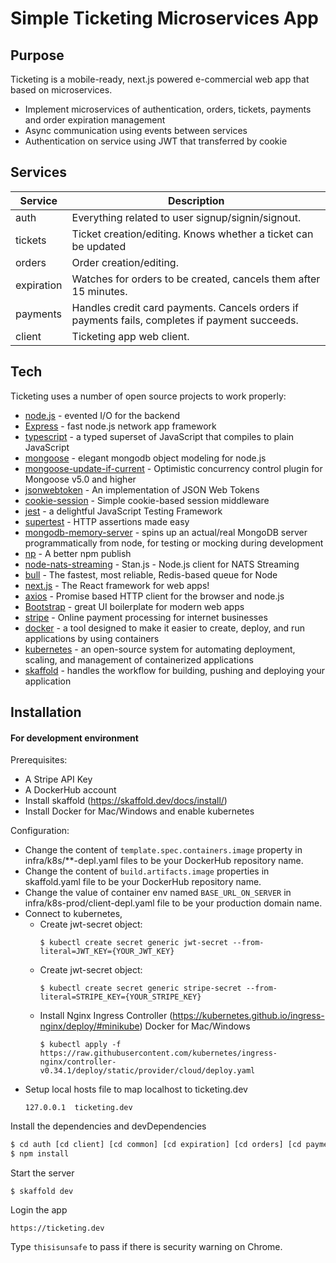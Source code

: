 # Simple Ticketing Microservices App

## Purpose

Ticketing is a mobile-ready, next.js powered e-commercial web app that based on microservices.

- Implement microservices of authentication, orders, tickets, payments and order expiration management
- Async communication using events between services
- Authentication on service using JWT that transferred by cookie

## Services

| Service    | Description                                                                                    |
| ---------- | ---------------------------------------------------------------------------------------------- |
| auth       | Everything related to user signup/signin/signout.                                              |
| tickets    | Ticket creation/editing. Knows whether a ticket can be updated                                 |
| orders     | Order creation/editing.                                                                        |
| expiration | Watches for orders to be created, cancels them after 15 minutes.                               |
| payments   | Handles credit card payments. Cancels orders if payments fails, completes if payment succeeds. |
| client     | Ticketing app web client.                                                                      |

## Tech

Ticketing uses a number of open source projects to work properly:

- [node.js] - evented I/O for the backend
- [Express] - fast node.js network app framework
- [typescript] - a typed superset of JavaScript that compiles to plain JavaScript
- [mongoose] - elegant mongodb object modeling for node.js
- [mongoose-update-if-current] - Optimistic concurrency control plugin for Mongoose v5.0 and higher
- [jsonwebtoken] - An implementation of JSON Web Tokens
- [cookie-session] - Simple cookie-based session middleware
- [jest] - a delightful JavaScript Testing Framework
- [supertest] - HTTP assertions made easy
- [mongodb-memory-server] - spins up an actual/real MongoDB server programmatically from node, for testing or mocking during development
- [np] - A better npm publish
- [node-nats-streaming] - Stan.js - Node.js client for NATS Streaming
- [bull] - The fastest, most reliable, Redis-based queue for Node
- [next.js] - The React framework for web apps!
- [axios] - Promise based HTTP client for the browser and node.js
- [Bootstrap] - great UI boilerplate for modern web apps
- [stripe] - Online payment processing for internet businesses
- [docker] - a tool designed to make it easier to create, deploy, and run applications by using containers
- [kubernetes] - an open-source system for automating deployment, scaling, and management of containerized applications
- [skaffold] - handles the workflow for building, pushing and deploying your application

## Installation

#### For development environment

Prerequisites:

- A Stripe API Key
- A DockerHub account
- Install skaffold (https://skaffold.dev/docs/install/)
- Install Docker for Mac/Windows and enable kubernetes

Configuration:

- Change the content of `template.spec.containers.image` property in infra/k8s/\*\*-depl.yaml files to be your DockerHub repository name.
- Change the content of `build.artifacts.image` properties in skaffold.yaml file to be your DockerHub repository name.
- Change the value of container env named `BASE_URL_ON_SERVER` in infra/k8s-prod/client-depl.yaml file to be your production domain name.
- Connect to kubernetes,
  - Create jwt-secret object:
    ```
    $ kubectl create secret generic jwt-secret --from-literal=JWT_KEY={YOUR_JWT_KEY}
    ```
  - Create jwt-secret object:
    ```
    $ kubectl create secret generic stripe-secret --from-literal=STRIPE_KEY={YOUR_STRIPE_KEY}
    ```
  - Install Nginx Ingress Controller (https://kubernetes.github.io/ingress-nginx/deploy/#minikube)
    Docker for Mac/Windows
    ```
    $ kubectl apply -f https://raw.githubusercontent.com/kubernetes/ingress-nginx/controller-v0.34.1/deploy/static/provider/cloud/deploy.yaml
    ```
- Setup local hosts file to map localhost to ticketing.dev
  ```
  127.0.0.1  ticketing.dev
  ```

Install the dependencies and devDependencies

```sh
$ cd auth [cd client] [cd common] [cd expiration] [cd orders] [cd payments] [cd tickets]
$ npm install
```

Start the server

```
$ skaffold dev
```

Login the app

```
https://ticketing.dev
```

Type `thisisunsafe` to pass if there is security warning on Chrome.

[//]: # "These are reference links used in the body of this note and get stripped out when the markdown processor does its job. There is no need to format nicely because it shouldn't be seen. Thanks SO - http://stackoverflow.com/questions/4823468/store-comments-in-markdown-syntax"
[node.js]: http://nodejs.org
[bootstrap]: http://twitter.github.com/bootstrap/
[jquery]: http://jquery.com
[express]: http://expressjs.com
[typescript]: https://www.typescriptlang.org/
[mongoose]: https://mongoosejs.com/
[mongoose-update-if-current]: https://www.npmjs.com/package/mongoose-update-if-current
[jsonwebtoken]: https://www.npmjs.com/package/jsonwebtoken
[cookie-session]: https://www.npmjs.com/package/cookie-session
[jest]: https://jestjs.io/
[supertest]: https://www.npmjs.com/package/supertest
[mongodb-memory-server]: https://www.npmjs.com/package/mongodb-memory-server
[np]: https://www.npmjs.com/package/np
[node-nats-streaming]: https://www.npmjs.com/package/node-nats-streaming
[bull]: https://www.npmjs.com/package/bull
[next.js]: https://nextjs.org
[axios]: https://github.com/axios/axios
[stripe]: https://stripe.com/
[docker]: https://www.docker.com/
[kubernetes]: https://kubernetes.io/
[skaffold]: https://skaffold.dev/
[dev]: https://github.com/loren0223/ticketingmonorepo/tree/master/DEV.md
[prod+do]: https://github.com/loren0223/ticketingmonorepo/tree/master/PROD-DO.md
[prod+gcp]: https://github.com/loren0223/ticketingmonorepo/tree/master/PROD-GCP.md
